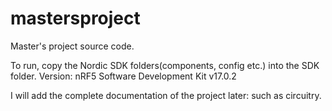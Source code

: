 # mastersproject
Master's project source code.

To run, copy the Nordic SDK folders(components, config etc.) into the SDK folder. 
Version: nRF5 Software Development Kit v17.0.2

I will add the complete documentation of the project later: such as circuitry.
